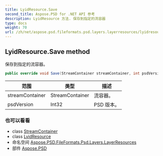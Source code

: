 ```yaml
---
title: LyidResource.Save
second_title: Aspose.PSD for .NET API 参考
description: LyidResource 方法. 保存到指定的流容器
type: docs
weight: 70
url: /zh/net/aspose.psd.fileformats.psd.layers.layerresources/lyidresource/save/
---
```

## LyidResource.Save method

保存到指定的流容器。

```csharp
public override void Save(StreamContainer streamContainer, int psdVersion)
```

| 范围 | 类型 | 描述 |
| --- | --- | --- |
| streamContainer | StreamContainer | 流容器。 |
| psdVersion | Int32 | PSD 版本。 |

### 也可以看看

* class [StreamContainer](../../../aspose.psd/streamcontainer/)
* class [LyidResource](../)
* 命名空间 [Aspose.PSD.FileFormats.Psd.Layers.LayerResources](../../lyidresource/)
* 部件 [Aspose.PSD](../../../)


